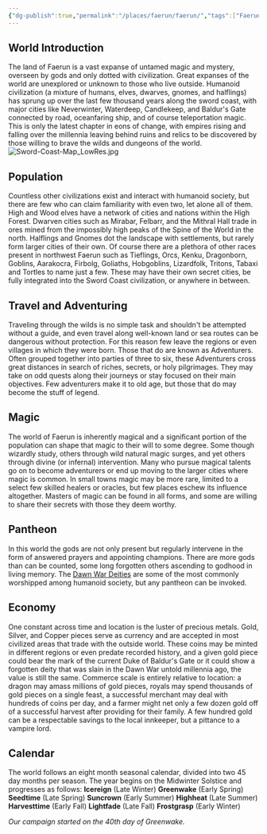 ```yaml
---
{"dg-publish":true,"permalink":"/places/faerun/faerun/","tags":["Faerun","Location"]}
---
```


## World Introduction
The land of Faerun is a vast expanse of untamed magic and mystery, overseen by gods and only dotted with civilization.  Great expanses of the world are unexplored or unknown to those who live outside.  Humanoid civilization (a mixture of humans, elves, dwarves, gnomes, and halflings) has sprung up over the last few thousand years along the sword coast, with major cities like Neverwinter, Waterdeep, Candlekeep, and Baldur's Gate connected by road, oceanfaring ship, and of course teleportation magic.  This is only the latest chapter in eons of change, with empires rising and falling over the millennia leaving behind ruins and relics to be discovered by those willing to brave the wilds and dungeons of the world.  
![Sword-Coast-Map_LowRes.jpg](/img/user/Z_Attachments/Sword-Coast-Map_LowRes.jpg)
## Population
Countless other civilizations exist and interact with humanoid society, but there are few who can claim familiarity with even two, let alone all of them.  High and Wood elves have a network of cities and nations within the High Forest.  Dwarven cities such as Mirabar, Felbarr, and the Mithral Hall trade in ores mined from the impossibly high peaks of the Spine of the World in the north.  Halflings and Gnomes dot the landscape with settlements, but rarely form larger cities of their own.  Of course there are a plethora of other races present in northwest Faerun such as Tieflings, Orcs, Kenku, Dragonborn, Goblins, Aarakocra, Firbolg, Goliaths, Hobgoblins, Lizardfolk, Tritons, Tabaxi and Tortles to name just a few.  These may have their own secret cities, be fully integrated into the Sword Coast civilization, or anywhere in between.  
## Travel and Adventuring
Traveling through the wilds is no simple task and shouldn't be attempted without a guide, and even travel along well-known land or sea routes can be dangerous without protection.  For this reason few leave the regions or even villages in which they were born.  Those that do are known as Adventurers.  Often grouped together into parties of three to six, these Adventurers cross great distances in search of riches, secrets, or holy pilgrimages.  They may take on odd quests along their journeys or stay focused on their main objectives.  Few adventurers make it to old age, but those that do may become the stuff of legend.  
## Magic
The world of Faerun is inherently magical and a significant portion of the population can shape that magic to their will to some degree.  Some though wizardly study, others through wild natural magic surges, and yet others through divine (or infernal) intervention.  Many who pursue magical talents go on to become adventurers or end up moving to the larger cities where magic is common.  In small towns magic may be more rare, limited to a select few skilled healers or oracles, but few places eschew its influence altogether.  Masters of magic can be found in all forms, and some are willing to share their secrets with those they deem worthy.  
## Pantheon
In this world the gods are not only present but regularly intervene in the form of answered prayers and appointing champions.  There are more gods than can be counted, some long forgotten others ascending to godhood in living memory.  The [Dawn War Deities](https://dungeonsdragons.fandom.com/wiki/Dawn_War_pantheon) are some of the most commonly worshipped among humanoid society, but any pantheon can be invoked.  
## Economy
One constant across time and location is the luster of precious metals.  Gold, Silver, and Copper pieces serve as currency and are accepted in most civilized areas that trade with the outside world.  These coins may be minted in different regions or even predate recorded history, and a given gold piece could bear the mark of the current Duke of Baldur's Gate or it could show a forgotten deity that was slain in the Dawn War untold millennia ago, the value is still the same.  Commerce scale is entirely relative to location: a dragon may amass millions of gold pieces, royals may spend thousands of gold pieces on a single feast, a successful merchant may deal with hundreds of coins per day, and a farmer might net only a few dozen gold off of a successful harvest after providing for their family.  A few hundred gold can be a respectable savings to the local innkeeper, but a pittance to a vampire lord.  
## Calendar
The world follows an eight month seasonal calendar, divided into two 45 day months per season.  The year begins on the Midwinter Solstice and progresses as follows:
	**Icereign** (Late Winter)
	**Greenwake** (Early Spring)
	**Seedtime** (Late Spring)
	**Suncrown** (Early Summer)
	**Highheat** (Late Summer)
	**Harvesttime** (Early Fall)
	**Lightfade** (Late Fall)
	**Frostgrasp** (Early Winter)

*Our campaign started on the 40th day of Greenwake.*  